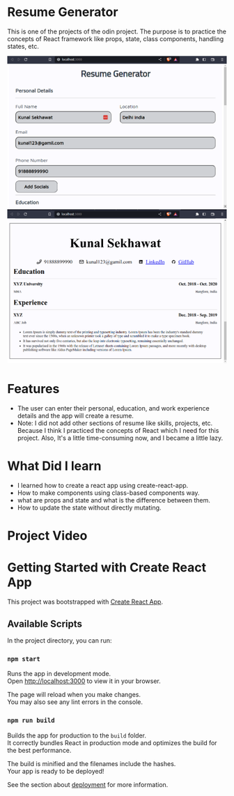 # Resume Generator
This is one of the projects of the odin project. The purpose is to practice the concepts of 
React framework like props, state, class components, handling states, etc.

![Sample Image 1](Sample/img1.png)
![Sample Image 2](Sample/img2.png)
# Features
- The user can enter their personal, education, and work experience details and 
the app will create a resume.
- Note: I did not add other sections of resume like skills, projects, etc. Because I
think I practiced the concepts of React which I need for this project. Also, It's a little time-consuming now, and I became a little lazy.

# What Did I learn
- I learned how to create a react app using create-react-app.
- How to make components using class-based components way.
- what are props and state and what is the difference between them.
- How to update the state without directly mutating.

# Project Video

# Getting Started with Create React App

This project was bootstrapped with [Create React App](https://github.com/facebook/create-react-app).

## Available Scripts

In the project directory, you can run:

### `npm start`

Runs the app in development mode.\
Open [http://localhost:3000](http://localhost:3000) to view it in your browser.

The page will reload when you make changes.\
You may also see any lint errors in the console.

### `npm run build`

Builds the app for production to the `build` folder.\
It correctly bundles React in production mode and optimizes the build for the best performance.

The build is minified and the filenames include the hashes.\
Your app is ready to be deployed!

See the section about [deployment](https://facebook.github.io/create-react-app/docs/deployment) for more information.
